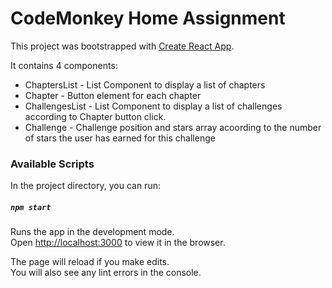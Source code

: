 # CodeMonkey Home Assignment

This project was bootstrapped with [Create React App](https://github.com/facebook/create-react-app). <br>

It contains 4 components:
- ChaptersList - List Component to display a list of chapters
- Chapter - Button element for each chapter
- ChallengesList - List Component to display a list of challenges according to Chapter button click.
- Challenge - Challenge position and stars array acoording to the number of stars the user has earned for this challenge  

### Available Scripts

In the project directory, you can run:

##### `npm start`

Runs the app in the development mode.<br>
Open [http://localhost:3000](http://localhost:3000) to view it in the browser.

The page will reload if you make edits.<br>
You will also see any lint errors in the console.

